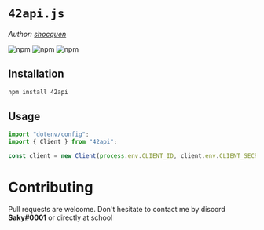 # `42api.js`

_Author: [shocquen](https://github.com/shocquen)_

![npm](https://img.shields.io/badge/npm-v8.15.0-blue)
![npm](https://img.shields.io/badge/node-v18.7.0-blue)
![npm](https://img.shields.io/badge/tsc-v4.7.4-blue)

## Installation

```bash
npm install 42api
```

## Usage

```ts
import "dotenv/config";
import { Client } from "42api";

const client = new Client(process.env.CLIENT_ID, client.env.CLIENT_SECRET);
```

# Contributing

Pull requests are welcome. Don't hesitate to contact me by discord **Saky#0001** or directly at school
